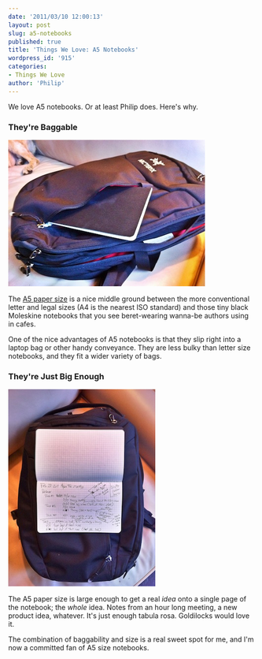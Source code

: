 ```yaml
---
date: '2011/03/10 12:00:13'
layout: post
slug: a5-notebooks
published: true
title: 'Things We Love: A5 Notebooks'
wordpress_id: '915'
categories:
- Things We Love
author: 'Philip'
---
```


We love A5 notebooks. Or at least Philip does. Here's why.


### They're Baggable


![](/img/IMG_1630.jpg)

The [A5 paper size](http://www.papersizes.org/a-paper-sizes.htm) is a nice middle ground between the more conventional letter and legal sizes (A4 is the nearest ISO standard) and those tiny black Moleskine notebooks that you see beret-wearing wanna-be authors using in cafes.

One of the nice advantages of A5 notebooks is that they slip right into a laptop bag or other handy conveyance. They are less bulky than letter size notebooks, and they fit a wider variety of bags.

### They're Just Big Enough


![](/img/IMG_1633.jpg)

The A5 paper size is large enough to get a real _idea_ onto a single page of the notebook; the _whole_ idea. Notes from an hour long meeting, a new product idea, whatever. It's just enough tabula rosa. Goldilocks would love it.

The combination of baggability and size is a real sweet spot for me, and I'm now a committed fan of A5 size notebooks.
